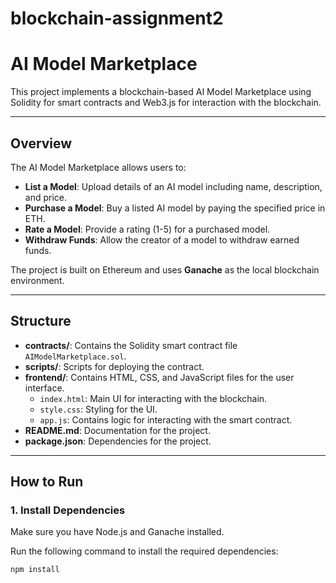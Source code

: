 # blockchain-assignment2

# AI Model Marketplace

This project implements a blockchain-based AI Model Marketplace using Solidity for smart contracts and Web3.js for interaction with the blockchain.

---

## **Overview**

The AI Model Marketplace allows users to:
- **List a Model**: Upload details of an AI model including name, description, and price.
- **Purchase a Model**: Buy a listed AI model by paying the specified price in ETH.
- **Rate a Model**: Provide a rating (1-5) for a purchased model.
- **Withdraw Funds**: Allow the creator of a model to withdraw earned funds.

The project is built on Ethereum and uses **Ganache** as the local blockchain environment.

---

## **Structure**

- **contracts/**: Contains the Solidity smart contract file `AIModelMarketplace.sol`.
- **scripts/**: Scripts for deploying the contract.
- **frontend/**: Contains HTML, CSS, and JavaScript files for the user interface.
  - `index.html`: Main UI for interacting with the blockchain.
  - `style.css`: Styling for the UI.
  - `app.js`: Contains logic for interacting with the smart contract.
- **README.md**: Documentation for the project.
- **package.json**: Dependencies for the project.

---

## **How to Run**

### 1. **Install Dependencies**
Make sure you have Node.js and Ganache installed.

Run the following command to install the required dependencies:
```bash
npm install

